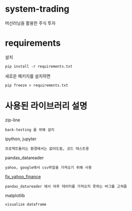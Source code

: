 # system-trading
머신러닝을 활용한 주식 투자

# requirements
설치
```
pip install -r requirements.txt
```
새로운 패키지를 설치하면
```
pip freeze > requirements.txt
```
# 사용된 라이브러리 설명
zip-line
```
back-testing 을 위해 설치
```
ipython, jupyter
```
프로젝트돌리는 환경에서는 없어도됨, 코드 테스트용
```
pandas_datareader
```
yahoo, google에서 csv파일을 가져오기 위해 사용
```
<a href='https://github.com/ranaroussi/fix-yahoo-finance'>fix_yahoo_finance</a>
```
pandas_datareader 에서 야후 데이터를 가져오지 못하는 버그를 고쳐줌
```
matplotlib
```
visualize dataframe
```
